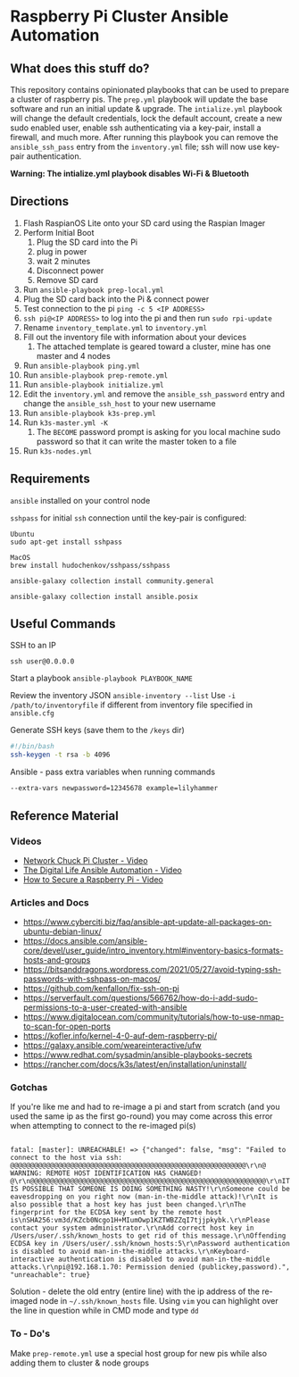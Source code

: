 # Raspberry Pi Cluster Ansible Automation

## What does this stuff do?

This repository contains opinionated playbooks that can be used to prepare a cluster of raspberry pis. The `prep.yml` playbook will update the base software and run an initial update & upgrade. The `intialize.yml` playbook will change the default credentials, lock the default account, create a new sudo enabled user, enable ssh authenticating via a key-pair, install a firewall, and much more. After running this playbook you can remove the `ansible_ssh_pass` entry from the `inventory.yml` file; ssh will now use key-pair authentication.

**Warning: The intialize.yml playbook disables Wi-Fi & Bluetooth**

## Directions


1. Flash RaspianOS Lite onto your SD card using the Raspian Imager
2. Perform Initial Boot
   1. Plug the SD card into the Pi
   2. plug in power
   3. wait 2 minutes
   4. Disconnect power
   5. Remove SD card 
1. Run `ansible-playbook prep-local.yml`
2. Plug the SD card back into the Pi & connect power
3. Test connection to the pi `ping -c 5 <IP ADDRESS>`
4. `ssh pi@<IP ADDRESS>` to log into the pi and then run `sudo rpi-update`
5. Rename `inventory_template.yml` to `inventory.yml`
6. Fill out the inventory file with information about your devices
   1. The attached template is geared toward a cluster, mine has one master and 4 nodes
7. Run `ansible-playbook ping.yml`
8. Run `ansible-playbook prep-remote.yml`
9. Run `ansible-playbook initialize.yml`
10. Edit the `inventory.yml` and remove the `ansible_ssh_password` entry and change the `ansible_ssh_host` to your new username
11. Run `ansible-playbook k3s-prep.yml`
12. Run `k3s-master.yml -K`
    1.  The `BECOME` password prompt is asking for you local machine sudo password so that it can write the master token to a file
13. Run `k3s-nodes.yml`

## Requirements

`ansible` installed on your control node

`sshpass` for initial `ssh` connection until the key-pair is configured:

    Ubuntu
    sudo apt-get install sshpass

    MacOS
    brew install hudochenkov/sshpass/sshpass

`ansible-galaxy collection install community.general`

`ansible-galaxy collection install ansible.posix`


## Useful Commands

SSH to an IP
```
ssh user@0.0.0.0
```

Start a playbook
`ansible-playbook PLAYBOOK_NAME`

Review the inventory JSON
`ansible-inventory --list`
    Use `-i /path/to/inventoryfile` if different from inventory file specified in `ansible.cfg`

Generate SSH keys (save them to the `/keys` dir)
```bash
#!/bin/bash
ssh-keygen -t rsa -b 4096
```

Ansible - pass extra variables when running commands
```
--extra-vars newpassword=12345678 example=lilyhammer
```
## Reference Material

### Videos
- [Network Chuck Pi Cluster - Video](https://www.youtube.com/watch?v=X9fSMGkjtug&t=1058s)
- [The Digital Life Ansible Automation - Video](https://www.youtube.com/watch?v=uR1_hlHxvhc&t=1382s)
- [How to Secure a Raspberry Pi - Video](https://www.youtube.com/watch?v=ukHcTCdOKrc)


### Articles and Docs
- https://www.cyberciti.biz/faq/ansible-apt-update-all-packages-on-ubuntu-debian-linux/
- https://docs.ansible.com/ansible-core/devel/user_guide/intro_inventory.html#inventory-basics-formats-hosts-and-groups
- https://bitsanddragons.wordpress.com/2021/05/27/avoid-typing-ssh-passwords-with-sshpass-on-macos/
- https://github.com/kenfallon/fix-ssh-on-pi
- https://serverfault.com/questions/566762/how-do-i-add-sudo-permissions-to-a-user-created-with-ansible
- https://www.digitalocean.com/community/tutorials/how-to-use-nmap-to-scan-for-open-ports
- https://kofler.info/kernel-4-0-auf-dem-raspberry-pi/
- https://galaxy.ansible.com/weareinteractive/ufw
- https://www.redhat.com/sysadmin/ansible-playbooks-secrets
- https://rancher.com/docs/k3s/latest/en/installation/uninstall/

### Gotchas

If you're like me and had to re-image a pi and start from scratch (and you used the same ip as the first go-round) you may come across this error when attempting to connect to the re-imaged pi(s) 

```

fatal: [master]: UNREACHABLE! => {"changed": false, "msg": "Failed to connect to the host via ssh: @@@@@@@@@@@@@@@@@@@@@@@@@@@@@@@@@@@@@@@@@@@@@@@@@@@@@@@@@@@\r\n@    WARNING: REMOTE HOST IDENTIFICATION HAS CHANGED!     @\r\n@@@@@@@@@@@@@@@@@@@@@@@@@@@@@@@@@@@@@@@@@@@@@@@@@@@@@@@@@@@\r\nIT IS POSSIBLE THAT SOMEONE IS DOING SOMETHING NASTY!\r\nSomeone could be eavesdropping on you right now (man-in-the-middle attack)!\r\nIt is also possible that a host key has just been changed.\r\nThe fingerprint for the ECDSA key sent by the remote host is\nSHA256:vm3d/KZcb0Ncgo1H+MIumOwp1KZTWBZZqI7tjjpkybk.\r\nPlease contact your system administrator.\r\nAdd correct host key in /Users/user/.ssh/known_hosts to get rid of this message.\r\nOffending ECDSA key in /Users/user/.ssh/known_hosts:5\r\nPassword authentication is disabled to avoid man-in-the-middle attacks.\r\nKeyboard-interactive authentication is disabled to avoid man-in-the-middle attacks.\r\npi@192.168.1.70: Permission denied (publickey,password).", "unreachable": true}

```

Solution - delete the old entry (entire line) with the ip address of the re-imaged node in `~/.ssh/known_hosts` file. Using `vim` you can highlight over the line in question while in CMD mode and type `dd`


### To - Do's

Make `prep-remote.yml` use a special host group for new pis while also adding them to cluster & node groups